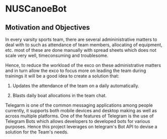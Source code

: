 # NUSCanoeBot

## Motivation and Objectives

In every varsity sports team, there are several admininistrative matters to deal with to such as attendance of team members, allocating of equipment, etc. most of these are done manually with spread sheets which does not scale very well, timeconsuming and troublesome. 

Hence, to reduce the workload of the exco on these administrative matters and in turn allow the exco to focus more on leading the team during trainings it will be a good idea to create a solution that:

1. Updates the attendance of the team on a daily automatically.

2. Blasts daily boat allocations in the team chat.

Telegarm is one of the common messaging applications among people currently, it supports both mobile devices and desktop making as well as across multiple platforms. One of the features of Telegram is the use of Telegram Bots which allows developers to developed bots for various purposes. Hence this project leverages on telegram's Bot API to devise a solution for the Team's needs.
